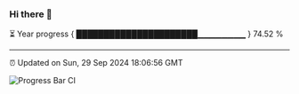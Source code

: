 ### Hi there 👋

⏳ Year progress { ██████████████████████▁▁▁▁▁▁▁▁ } 74.52 %

---

⏰ Updated on Sun, 29 Sep 2024 18:06:56 GMT

![Progress Bar CI](https://github.com/EinsPommes/EinsPommes/blob/main/.github/workflows/main.yml)
